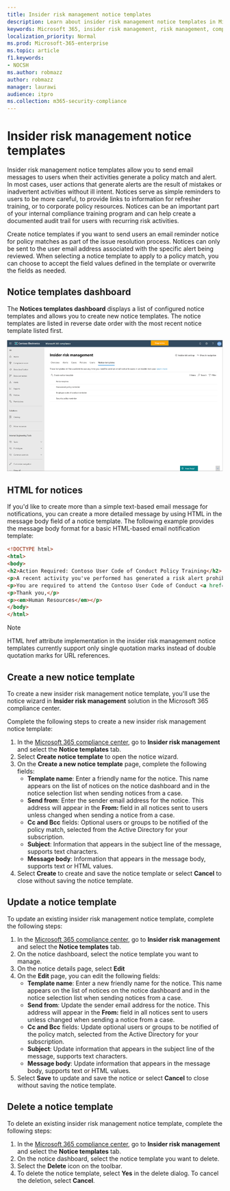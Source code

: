 ```yaml
---
title: Insider risk management notice templates
description: Learn about insider risk management notice templates in Microsoft 365
keywords: Microsoft 365, insider risk management, risk management, compliance
localization_priority: Normal
ms.prod: Microsoft-365-enterprise
ms.topic: article
f1.keywords:
- NOCSH
ms.author: robmazz
author: robmazz
manager: laurawi
audience: itpro
ms.collection: m365-security-compliance
---
```


# Insider risk management notice templates

Insider risk management notice templates allow you to send email messages to users when their activities generate a policy match and alert. In most cases, user actions that generate alerts are the result of mistakes or inadvertent activities without ill intent. Notices serve as simple reminders to users to be more careful, to provide links to information for refresher training, or to corporate policy resources. Notices can be an important part of your internal compliance training program and can help create a documented audit trail for users with recurring risk activities.

Create notice templates if you want to send users an email reminder notice for policy matches as part of the issue resolution process. Notices can only be sent to the user email address associated with the specific alert being reviewed. When selecting a notice template to apply to a policy match, you can choose to accept the field values defined in the template or overwrite the fields as needed.

## Notice templates dashboard

The **Notices templates dashboard** displays a list of configured notice templates and allows you to create new notice templates. The notice templates are listed in reverse date order with the most recent notice template listed first.

![Insider risk management notice template dashboard](../media/insider-risk-notices-dashboard.png)

## HTML for notices

If you'd like to create more than a simple text-based email message for notifications, you can create a more detailed message by using HTML in the message body field of a notice template. The following example provides the message body format for a basic HTML-based email notification template:

```HTML
<!DOCTYPE html>
<html>
<body>
<h2>Action Required: Contoso User Code of Conduct Policy Training</h2>
<p>A recent activity you've performed has generated a risk alert prohibited by the Contoso User <a href='https://www.contoso.com'>Code of Conduct Policy</a>.</p>
<p>You are required to attend the Contoso User Code of Conduct <a href='https://www.contoso.com'>training</a> within the next 14 days. Please contact <a href='mailto:hr@contoso.com'>Human Resources</a> with any questions about this training request.</p>
<p>Thank you,</p>
<p><em>Human Resources</em></p>
</body>
</html>
```

> [!NOTE]
> HTML href attribute implementation in the insider risk management notice templates currently support only single quotation marks instead of double quotation marks for URL references.

## Create a new notice template

To create a new insider risk management notice template, you'll use the notice wizard in **Insider risk management** solution in the Microsoft 365 compliance center.

Complete the following steps to create a new insider risk management notice template:

1. In the [Microsoft 365 compliance center](https://compliance.microsoft.com), go to **Insider risk management** and select the **Notice templates** tab.
2. Select **Create notice template** to open the notice wizard.
3. On the **Create a new notice template** page, complete the following fields:
    - **Template name**: Enter a friendly name for the notice. This name appears on the list of notices on the notice dashboard and in the notice selection list when sending notices from a case.
    - **Send from**: Enter the sender email address for the notice. This address will appear in the **From:** field in all notices sent to users unless changed when sending a notice from a case.
    - **Cc and Bcc** fields: Optional users or groups to be notified of the policy match, selected from the Active Directory for your subscription.
    - **Subject**: Information that appears in the subject line of the message, supports text characters.
    - **Message body**: Information that appears in the message body, supports text or HTML values.
4. Select **Create** to create and save the notice template or select **Cancel** to close without saving the notice template.

## Update a notice template

To update an existing insider risk management notice template, complete the following steps:

1. In the [Microsoft 365 compliance center](https://compliance.microsoft.com), go to **Insider risk management** and select the **Notice templates** tab.
2. On the notice dashboard, select the notice template you want to manage.
3. On the notice details page, select **Edit**
4. On the **Edit** page, you can edit the following fields:
    - **Template name**: Enter a new friendly name for the notice. This name appears on the list of notices on the notice dashboard and in the notice selection list when sending notices from a case.
    - **Send from**: Update the sender email address for the notice. This address will appear in the **From:** field in all notices sent to users unless changed when sending a notice from a case.
    - **Cc and Bcc** fields: Update optional users or groups to be notified of the policy match, selected from the Active Directory for your subscription.
    - **Subject**: Update information that appears in the subject line of the message, supports text characters.
    - **Message body**: Update information that appears in the message body, supports text or HTML values.
5. Select **Save** to update and save the notice or select **Cancel** to close without saving the notice template.

## Delete a notice template

To delete an existing insider risk management notice template, complete the following steps:

1. In the [Microsoft 365 compliance center](https://compliance.microsoft.com), go to **Insider risk management** and select the **Notice templates** tab.
2. On the notice dashboard, select the notice template you want to delete.
3. Select the **Delete** icon on the toolbar.
4. To delete the notice template, select **Yes** in the delete dialog. To cancel the deletion, select **Cancel**.

